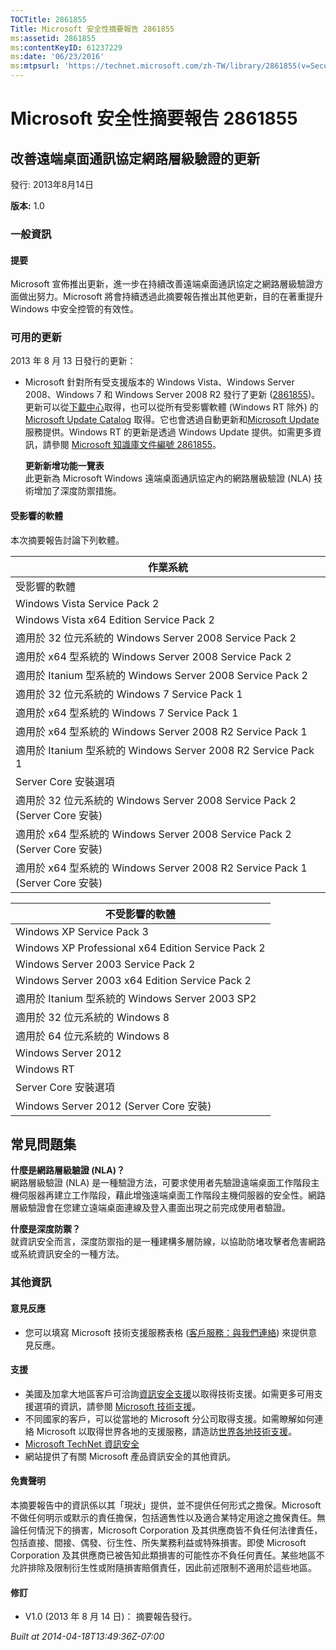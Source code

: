 ```yaml
---
TOCTitle: 2861855
Title: Microsoft 安全性摘要報告 2861855
ms:assetid: 2861855
ms:contentKeyID: 61237229
ms:date: '06/23/2016'
ms:mtpsurl: 'https://technet.microsoft.com/zh-TW/library/2861855(v=Security.10)'
---
```



Microsoft 安全性摘要報告 2861855
================================

改善遠端桌面通訊協定網路層級驗證的更新
--------------------------------------

發行: 2013年8月14日

**版本:** 1.0

### 一般資訊

#### 提要

Microsoft 宣佈推出更新，進一步在持續改善遠端桌面通訊協定之網路層級驗證方面做出努力。Microsoft 將會持續透過此摘要報告推出其他更新，目的在著重提升 Windows 中安全控管的有效性。

### 可用的更新

2013 年 8 月 13 日發行的更新：

-   Microsoft 針對所有受支援版本的 Windows Vista、Windows Server 2008、Windows 7 和 Windows Server 2008 R2 發行了更新 ([2861855](https://support.microsoft.com/kb/2861855))。更新可以從[下載中心](http://www.microsoft.com/download/default.aspx)取得，也可以從所有受影響軟體 (Windows RT 除外) 的 [Microsoft Update Catalog](http://catalog.update.microsoft.com/v7/site/install.aspx) 取得。它也會透過自動更新和[Microsoft Update](http://go.microsoft.com/fwlink/?linkid=40747)服務提供。Windows RT 的更新是透過 Windows Update 提供。如需更多資訊，請參閱 [Microsoft 知識庫文件編號 2861855](https://support.microsoft.com/kb/2861855)。

    **更新新增功能一覽表**  
    此更新為 Microsoft Windows 遠端桌面通訊協定內的網路層級驗證 (NLA) 技術增加了深度防禦措施。

#### 受影響的軟體

本次摘要報告討論下列軟體。

| 作業系統                                                                     |
|------------------------------------------------------------------------------|
| 受影響的軟體                                                                 |
| Windows Vista Service Pack 2                                                 |
| Windows Vista x64 Edition Service Pack 2                                     |
| 適用於 32 位元系統的 Windows Server 2008 Service Pack 2                      |
| 適用於 x64 型系統的 Windows Server 2008 Service Pack 2                       |
| 適用於 Itanium 型系統的 Windows Server 2008 Service Pack 2                   |
| 適用於 32 位元系統的 Windows 7 Service Pack 1                                |
| 適用於 x64 型系統的 Windows 7 Service Pack 1                                 |
| 適用於 x64 型系統的 Windows Server 2008 R2 Service Pack 1                    |
| 適用於 Itanium 型系統的 Windows Server 2008 R2 Service Pack 1                |
| Server Core 安裝選項                                                         |
| 適用於 32 位元系統的 Windows Server 2008 Service Pack 2 (Server Core 安裝)   |
| 適用於 x64 型系統的 Windows Server 2008 Service Pack 2 (Server Core 安裝)    |
| 適用於 x64 型系統的 Windows Server 2008 R2 Service Pack 1 (Server Core 安裝) |

| 不受影響的軟體                                     |
|----------------------------------------------------|
| Windows XP Service Pack 3                          |
| Windows XP Professional x64 Edition Service Pack 2 |
| Windows Server 2003 Service Pack 2                 |
| Windows Server 2003 x64 Edition Service Pack 2     |
| 適用於 Itanium 型系統的 Windows Server 2003 SP2    |
| 適用於 32 位元系統的 Windows 8                     |
| 適用於 64 位元系統的 Windows 8                     |
| Windows Server 2012                                |
| Windows RT                                         |
| Server Core 安裝選項                               |
| Windows Server 2012 (Server Core 安裝)             |

常見問題集
----------


**什麼是網路層級驗證 (NLA)？**  
網路層級驗證 (NLA) 是一種驗證方法，可要求使用者先驗證遠端桌面工作階段主機伺服器再建立工作階段，藉此增強遠端桌面工作階段主機伺服器的安全性。網路層級驗證會在您建立遠端桌面連線及登入畫面出現之前完成使用者驗證。

**什麼是深度防禦？**  
就資訊安全而言，深度防禦指的是一種建構多層防線，以協助防堵攻擊者危害網路或系統資訊安全的一種方法。

### 其他資訊

#### 意見反應

-   您可以填寫 Microsoft 技術支援服務表格 ([客戶服務：與我們連絡](https://support.microsoft.com/common/survey.aspx?scid=sw;en;1257&showpage=1&ws=technet&sd=tech)) 來提供意見反應。

#### 支援

-   美國及加拿大地區客戶可洽詢[資訊安全支援](https://consumersecuritysupport.microsoft.com/default.aspx?mkt=zh-tw)以取得技術支援。如需更多可用支援選項的資訊，請參閱 [Microsoft 技術支援](http://support.microsoft.com/?ln=zh-tw)。
-   不同國家的客戶，可以從當地的 Microsoft 分公司取得支援。如需瞭解如何連絡 Microsoft 以取得世界各地的支援服務，請造訪[世界各地技術支援](http://support.microsoft.com/common/international.aspx)。
-   [Microsoft TechNet 資訊安全](http://technet.microsoft.com/zh-tw/security/default.aspx)
-   網站提供了有關 Microsoft 產品資訊安全的其他資訊。

#### 免責聲明

本摘要報告中的資訊係以其「現狀」提供，並不提供任何形式之擔保。Microsoft 不做任何明示或默示的責任擔保，包括適售性以及適合某特定用途之擔保責任。無論任何情況下的損害，Microsoft Corporation 及其供應商皆不負任何法律責任，包括直接、間接、偶發、衍生性、所失業務利益或特殊損害。即使 Microsoft Corporation 及其供應商已被告知此類損害的可能性亦不負任何責任。某些地區不允許排除及限制衍生性或附隨損害賠償責任，因此前述限制不適用於這些地區。

#### 修訂

-   V1.0 (2013 年 8 月 14 日)： 摘要報告發行。

*Built at 2014-04-18T13:49:36Z-07:00*
